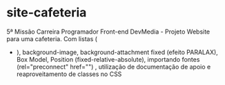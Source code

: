 # site-cafeteria
 5ª Missão Carreira Programador Front-end DevMedia - Projeto Website para uma cafeteria. Com listas (<ul> <li>), background-image, background-attachment fixed (efeito PARALAX), Box Model, Position (fixed-relative-absolute), importando fontes (rel="preconnect" href="") , utilização de documentação de apoio e reaproveitamento de classes no CSS
